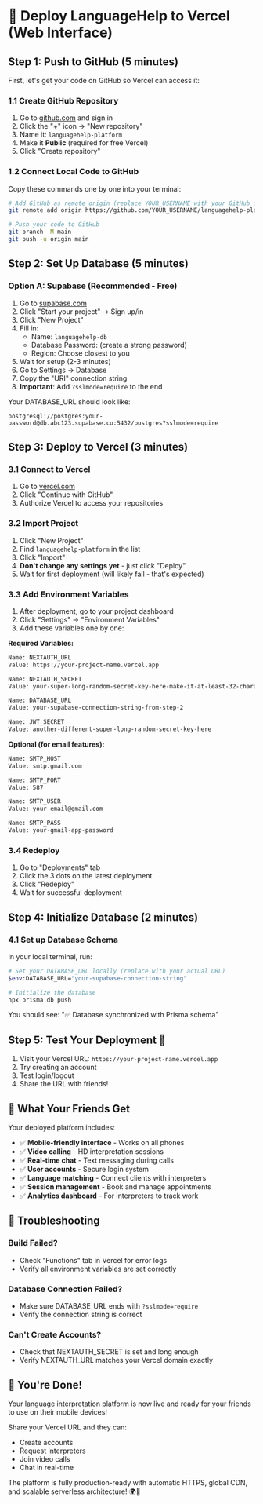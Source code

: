 # 🚀 Deploy LanguageHelp to Vercel (Web Interface)

## Step 1: Push to GitHub (5 minutes)

First, let's get your code on GitHub so Vercel can access it:

### 1.1 Create GitHub Repository
1. Go to [github.com](https://github.com) and sign in
2. Click the "+" icon → "New repository"
3. Name it: `languagehelp-platform`
4. Make it **Public** (required for free Vercel)
5. Click "Create repository"

### 1.2 Connect Local Code to GitHub
Copy these commands one by one into your terminal:

```bash
# Add GitHub as remote origin (replace YOUR_USERNAME with your GitHub username)
git remote add origin https://github.com/YOUR_USERNAME/languagehelp-platform.git

# Push your code to GitHub
git branch -M main
git push -u origin main
```

## Step 2: Set Up Database (5 minutes)

### Option A: Supabase (Recommended - Free)
1. Go to [supabase.com](https://supabase.com)
2. Click "Start your project" → Sign up/in
3. Click "New Project"
4. Fill in:
   - Name: `languagehelp-db`
   - Database Password: (create a strong password)
   - Region: Choose closest to you
5. Wait for setup (2-3 minutes)
6. Go to Settings → Database
7. Copy the "URI" connection string
8. **Important**: Add `?sslmode=require` to the end

Your DATABASE_URL should look like:
```
postgresql://postgres:your-password@db.abc123.supabase.co:5432/postgres?sslmode=require
```

## Step 3: Deploy to Vercel (3 minutes)

### 3.1 Connect to Vercel
1. Go to [vercel.com](https://vercel.com)
2. Click "Continue with GitHub"
3. Authorize Vercel to access your repositories

### 3.2 Import Project
1. Click "New Project"
2. Find `languagehelp-platform` in the list
3. Click "Import"
4. **Don't change any settings yet** - just click "Deploy"
5. Wait for first deployment (will likely fail - that's expected)

### 3.3 Add Environment Variables
1. After deployment, go to your project dashboard
2. Click "Settings" → "Environment Variables"
3. Add these variables one by one:

**Required Variables:**
```bash
Name: NEXTAUTH_URL
Value: https://your-project-name.vercel.app

Name: NEXTAUTH_SECRET
Value: your-super-long-random-secret-key-here-make-it-at-least-32-characters

Name: DATABASE_URL
Value: your-supabase-connection-string-from-step-2

Name: JWT_SECRET
Value: another-different-super-long-random-secret-key-here
```

**Optional (for email features):**
```bash
Name: SMTP_HOST
Value: smtp.gmail.com

Name: SMTP_PORT
Value: 587

Name: SMTP_USER
Value: your-email@gmail.com

Name: SMTP_PASS
Value: your-gmail-app-password
```

### 3.4 Redeploy
1. Go to "Deployments" tab
2. Click the 3 dots on the latest deployment
3. Click "Redeploy"
4. Wait for successful deployment

## Step 4: Initialize Database (2 minutes)

### 4.1 Set up Database Schema
In your local terminal, run:

```bash
# Set your DATABASE_URL locally (replace with your actual URL)
$env:DATABASE_URL="your-supabase-connection-string"

# Initialize the database
npx prisma db push
```

You should see: "✅ Database synchronized with Prisma schema"

## Step 5: Test Your Deployment 🎉

1. Visit your Vercel URL: `https://your-project-name.vercel.app`
2. Try creating an account
3. Test login/logout
4. Share the URL with friends!

## 🌟 What Your Friends Get

Your deployed platform includes:

- ✅ **Mobile-friendly interface** - Works on all phones
- ✅ **Video calling** - HD interpretation sessions
- ✅ **Real-time chat** - Text messaging during calls
- ✅ **User accounts** - Secure login system
- ✅ **Language matching** - Connect clients with interpreters
- ✅ **Session management** - Book and manage appointments
- ✅ **Analytics dashboard** - For interpreters to track work

## 🔧 Troubleshooting

### Build Failed?
- Check "Functions" tab in Vercel for error logs
- Verify all environment variables are set correctly

### Database Connection Failed?
- Make sure DATABASE_URL ends with `?sslmode=require`
- Verify the connection string is correct

### Can't Create Accounts?
- Check that NEXTAUTH_SECRET is set and long enough
- Verify NEXTAUTH_URL matches your Vercel domain exactly

## 🎯 You're Done!

Your language interpretation platform is now live and ready for your friends to use on their mobile devices! 

Share your Vercel URL and they can:
- Create accounts
- Request interpreters
- Join video calls
- Chat in real-time

The platform is fully production-ready with automatic HTTPS, global CDN, and scalable serverless architecture! 🌍📱

